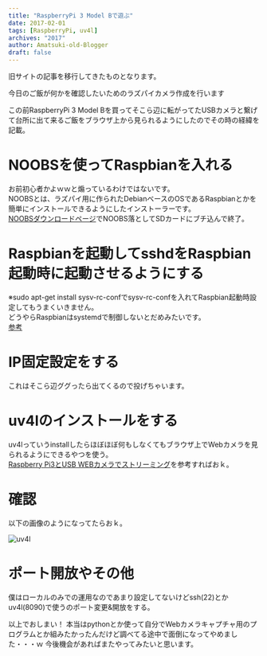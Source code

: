 ```yaml
---
title: "RaspberryPi 3 Model Bで遊ぶ"
date: 2017-02-01
tags: [RaspberryPi, uv4l]
archives: "2017"
author: Amatsuki-old-Blogger
draft: false
---
```

<div class="notification">
旧サイトの記事を移行してきたものとなります。
</div>

今日のご飯が何かを確認したいためのラズパイカメラ作成を行います

この前RaspberryPi 3 Model Bを買ってそこら辺に転がってたUSBカメラと繋げて台所に出て来るご飯をブラウザ上から見られるようにしたのでその時の経緯を記載。

# NOOBSを使ってRaspbianを入れる
お前初心者かよｗｗと煽っているわけではないです。  
NOOBSとは、ラズパイ用に作られたDebianベースのOSであるRaspbianとかを簡単にインストールできるようにしたインストーラーです。  
[NOOBSダウンロードページ](https://www.raspberrypi.org/downloads/noobs/)でNOOBS落としてSDカードにブチ込んで終了。

# Raspbianを起動してsshdをRaspbian起動時に起動させるようにする
※sudo apt-get install sysv-rc-confでsysv-rc-confを入れてRaspbian起動時設定してもうまくいきません。  
どうやらRaspbianはsystemdで制御しないとだめみたいです。  
[参考](https://teratail.com/questions/62910)

# IP固定設定をする
これはそこら辺ググったら出てくるので投げちゃいます。

# uv4lのインストールをする
uv4lっていうinstallしたらほぼほぼ何もしなくてもブラウザ上でWebカメラを見られるようにできるやつを使う。  
[Raspberry Pi3とUSB WEBカメラでストリーミング](https://qiita.com/sp_ice/items/7f15e262fffd69d3375c)を参考すればおｋ。

# 確認
以下の画像のようになってたらおｋ。

![uv4l](/resources/create-live-camera-by-raspberrypi-model-b/uv4l-homepage.png)

# ポート開放やその他
僕はローカルのみでの運用なのであまり設定してないけどssh(22)とかuv4l(8090)で使うのポート変更&開放をする。

以上でおしまい！
本当はpythonとか使って自分でWebカメラキャプチャ用のプログラムとか組みたかったんだけど調べてる途中で面倒になってやめました・・・ｗ
今後機会があればまたやってみたいと思います。